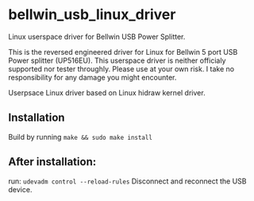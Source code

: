 # bellwin_usb_linux_driver
Linux userspace driver for Bellwin USB Power Splitter.

This is the reversed engineered driver for Linux for Bellwin 5 port USB Power splitter (UP516EU).
This userspace driver is neither officialy supported nor tester throughly. Please use at your own risk.
I take no responsibility for any damage you might encounter.

Userpsace Linux driver based on Linux hidraw kernel driver.

## Installation

Build by running `make && sudo make install`

## After installation:
run: `udevadm control --reload-rules`
Disconnect and reconnect the USB device.

